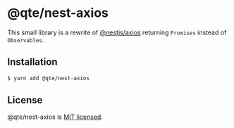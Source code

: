 # @qte/nest-axios
This small library is a rewrite of [@nestjs/axios](https://github.com/nestjs/axios/tree/master/lib) returning `Promises` instead of `Observables`.

## Installation
```bash
$ yarn add @qte/nest-axios
```

## License
@qte/nest-axios is [MIT licensed](LICENSE).

